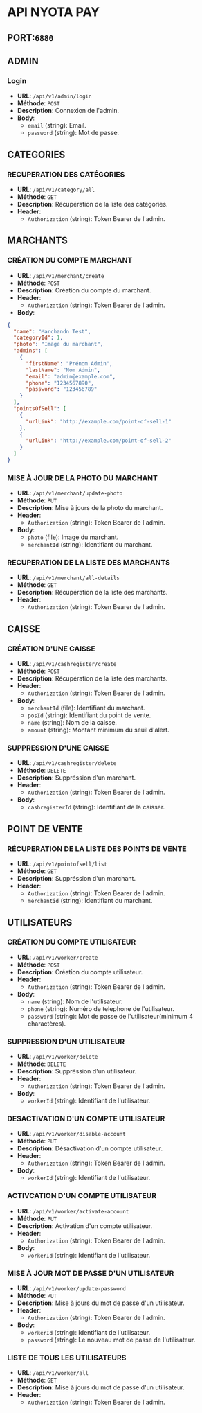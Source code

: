 # API NYOTA PAY
## PORT:`6880`

## ADMIN

### Login
- **URL**: `/api/v1/admin/login`
- **Méthode**: `POST`
- **Description**: Connexion de l'admin.
- **Body**:
    - `email` (string): Email.
    - `password` (string): Mot de passe.

## CATEGORIES

### RECUPERATION DES CATÉGORIES
- **URL**: `/api/v1/category/all`
- **Méthode**: `GET`
- **Description**: Récupération de la liste des catégories.
- **Header**:
    - `Authorization` (string): Token Bearer de l'admin.


## MARCHANTS

### CRÉATION DU COMPTE MARCHANT
- **URL**: `/api/v1/merchant/create`
- **Méthode**: `POST`
- **Description**: Création du compte du marchant.
- **Header**:
    - `Authorization` (string): Token Bearer de l'admin.
- **Body**:
```json
{
  "name": "Marchandn Test",
  "categoryId": 1,
  "photo": "Image du marchant",
  "admins": [
    {
      "firstName": "Prénom Admin",
      "lastName": "Nom Admin",
      "email": "admin@example.com",
      "phone": "1234567890",
      "password": "123456789"
    }
  ],
  "pointsOfSell": [
    {
      "urlLink": "http://example.com/point-of-sell-1"
    },
    {
      "urlLink": "http://example.com/point-of-sell-2"
    }
  ]
}
```

### MISE À JOUR DE LA PHOTO DU MARCHANT
- **URL**: `/api/v1/merchant/update-photo`
- **Méthode**: `PUT`
- **Description**: Mise à jours de la photo du marchant.
- **Header**:
    - `Authorization` (string): Token Bearer de l'admin.
- **Body**:
    - `photo` (file): Image du marchant.
    - `merchantId` (string): Identifiant du marchant.

### RECUPERATION DE LA LISTE DES MARCHANTS
- **URL**: `/api/v1/merchant/all-details`
- **Méthode**: `GET`
- **Description**: Récupération de la liste des marchants.
- **Header**:
    - `Authorization` (string): Token Bearer de l'admin.

## CAISSE

### CRÉATION D'UNE CAISSE
- **URL**: `/api/v1/cashregister/create`
- **Méthode**: `POST`
- **Description**: Récupération de la liste des marchants.
- **Header**:
    - `Authorization` (string): Token Bearer de l'admin.
- **Body**:
    - `merchantId` (file): Identifiant du marchant.
    - `posId` (string): Identifiant du point de vente.
    - `name` (string): Nom de la caisse.
    - `amount` (string): Montant minimum du seuil d'alert.

### SUPPRESSION D'UNE CAISSE
- **URL**: `/api/v1/cashregister/delete`
- **Méthode**: `DELETE`
- **Description**: Suppréssion d'un marchant.
- **Header**:
    - `Authorization` (string): Token Bearer de l'admin.
- **Body**:
    - `cashregisterId` (string): Identifiant de la caisser.

## POINT DE VENTE

### RÉCUPERATION DE LA LISTE DES POINTS DE VENTE
- **URL**: `/api/v1/pointofsell/list`
- **Méthode**: `GET`
- **Description**: Suppréssion d'un marchant.
- **Header**:
    - `Authorization` (string): Token Bearer de l'admin.
    - `merchantid` (string): Identifiant du marchant.


## UTILISATEURS

### CRÉATION DU COMPTE UTILISATEUR
- **URL**: `/api/v1/worker/create`
- **Méthode**: `POST`
- **Description**: Création du compte utilisateur.
- **Header**:
    - `Authorization` (string): Token Bearer de l'admin.
- **Body**:
    - `name` (string): Nom de l'utilisateur.
    - `phone` (string): Numéro de telephone de l'utilisateur.
    - `password` (string): Mot de passe de l'utilisateur(minimum 4 charactères).

### SUPPRESSION D'UN UTILISATEUR
- **URL**: `/api/v1/worker/delete`
- **Méthode**: `DELETE`
- **Description**: Suppréssion d'un utilisateur.
- **Header**:
    - `Authorization` (string): Token Bearer de l'admin.
- **Body**:
    - `workerId` (string): Identifiant de l'utilisateur.

### DESACTIVATION D'UN COMPTE UTILISATEUR
- **URL**: `/api/v1/worker/disable-account`
- **Méthode**: `PUT`
- **Description**: Désactivation d'un compte utilisateur.
- **Header**:
    - `Authorization` (string): Token Bearer de l'admin.
- **Body**:
    - `workerId` (string): Identifiant de l'utilisateur.

### ACTIVCATION D'UN COMPTE UTILISATEUR
- **URL**: `/api/v1/worker/activate-account`
- **Méthode**: `PUT`
- **Description**: Activation d'un compte utilisateur.
- **Header**:
    - `Authorization` (string): Token Bearer de l'admin.
- **Body**:
    - `workerId` (string): Identifiant de l'utilisateur.

### MISE À JOUR MOT DE PASSE D'UN UTILISATEUR
- **URL**: `/api/v1/worker/update-password`
- **Méthode**: `PUT`
- **Description**: Mise à jours du mot de passe d'un utilisateur.
- **Header**:
    - `Authorization` (string): Token Bearer de l'admin.
- **Body**:
    - `workerId` (string): Identifiant de l'utilisateur.
    - `password` (string): Le nouveau mot de passe de l'utilisateur.

### LISTE DE TOUS LES UTILISATEURS
- **URL**: `/api/v1/worker/all`
- **Méthode**: `GET`
- **Description**: Mise à jours du mot de passe d'un utilisateur.
- **Header**:
    - `Authorization` (string): Token Bearer de l'admin.